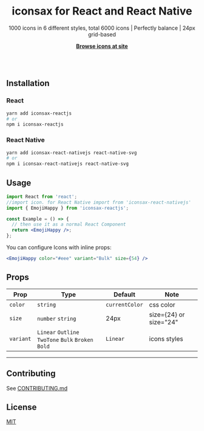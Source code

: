 <h1 align="center">iconsax for React and React Native</h1>

<p align="center">
  1000 icons in 6 different styles, total 6000 icons | 
Perfectly balance | 
24px grid-based
<p>

<p align="center">
  <a href="https://iconsax.erfan.ee/"><strong>Browse icons at site</strong></a>
</p>
<br>
<br>

## Installation

### React

```bash
yarn add iconsax-reactjs
# or
npm i iconsax-reactjs
```

### React Native

```bash
yarn add iconsax-react-nativejs react-native-svg
# or
npm i iconsax-react-nativejs react-native-svg
```

## Usage

```jsx
import React from 'react';
//import icon. for React Native import from 'iconsax-react-nativejs'
import { EmojiHappy } from 'iconsax-reactjs';

const Example = () => {
  // then use it as a normal React Component
  return <EmojiHappy />;
};
```

You can configure Icons with inline props:

```jsx
<EmojiHappy color="#eee" variant="Bulk" size={54} />
```

## Props

| Prop      | Type                                                | Default        | Note                   |
| --------- | --------------------------------------------------- | -------------- | ---------------------- |
| `color`   | `string`                                            | `currentColor` | css color              |
| `size`    | `number` `string`                                   | 24px           | size={24} or size="24" |
| `variant` | `Linear` `Outline` `TwoTone` `Bulk` `Broken` `Bold` | `Linear`       | icons styles           |

---

## Contributing

See [CONTRIBUTING.md](./CONTRIBUTING.md)

## License

[MIT](./LICENSE)
